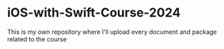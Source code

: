 # iOS-with-Swift-Course-2024
This is my own repository where I'll upload every document and package related to the course
